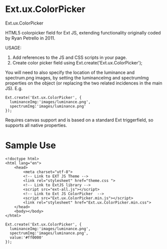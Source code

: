 Ext.ux.ColorPicker
==================

Ext.ux.ColorPicker


HTML5 colorpicker field for Ext JS, extending functionality originally coded by Ryan Petrello in 2011. 

USAGE:
1. Add references to the JS and CSS scripts in your page. 
2. Create color picker field using Ext.create('Ext.ux.ColorPicker'); 

You will need to also specify the location of the luminance and spectrum.png images, by setting the luminanceImg and spectrumImg properties on the object (or replacing the two related incidences in the main JS). E.g. 

```
Ext.create('Ext.ux.ColorPicker', {
  luminanceImg:'images/luminance.png',
  spectrumImg:'images/luminance.png'
});
```

Requires canvas support and is based on a standard Ext triggerfield, so supports all native properties.


Sample Use
==================

```
<!doctype html>
<html lang="en">
	<head>
		<meta charset="utf-8">	
		<!-- Link to EXT JS Theme -->
		<link rel="stylesheet" href="theme.css ">	
		<!-- Link to ExtJS library -->
		<script src="ext-all.js"></script>
		<!-- Link to Ext JS ColorPicker  -->
		<script src="Ext.ux.ColorPicker.min.js"></script>
		<link rel="stylesheet" href="Ext.ux.ColorPicker.min.css">
	</head>
	<body></body>
</html>
```

```
Ext.create('Ext.ux.ColorPicker', {
  luminanceImg:'images/luminance.png',
  spectrumImg:'images/luminance.png',
  value:'#ff0000'
});
```
